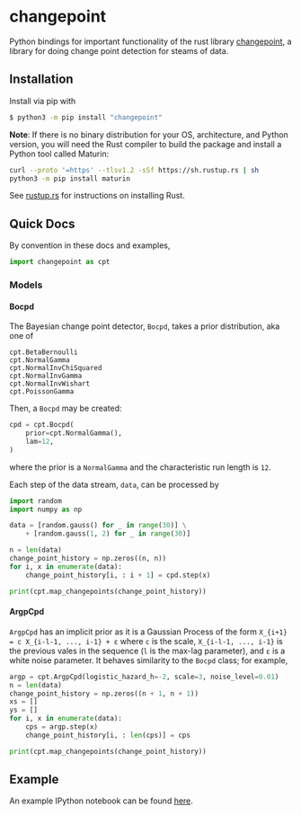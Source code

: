 # changepoint

Python bindings for important functionality of the rust library [changepoint](https://crates.io/crates/changepoint), a library for doing change point detection for steams of data.

## Installation

Install via pip with
```bash
$ python3 -m pip install "changepoint"
```

__Note__: If there is no binary distribution for your OS, architecture, and Python version, you will need the Rust compiler to build the package and install a Python tool called Maturin:
```bash
curl --proto '=https' --tlsv1.2 -sSf https://sh.rustup.rs | sh
python3 -m pip install maturin
```

See [rustup.rs](https://rustup.rs/) for instructions on installing Rust.

## Quick Docs
By convention in these docs and examples, 
```python
import changepoint as cpt
```

### Models
#### Bocpd

The Bayesian change point detector, `Bocpd`, takes a prior distribution, aka one of
```python,ignore
cpt.BetaBernoulli
cpt.NormalGamma
cpt.NormalInvChiSquared
cpt.NormalInvGamma
cpt.NormalInvWishart
cpt.PoissonGamma
```

Then, a `Bocpd` may be created:
```python
cpd = cpt.Bocpd(
    prior=cpt.NormalGamma(),
    lam=12,
)
```
where the prior is a `NormalGamma` and the characteristic run length is `12`.

Each step of the data stream, `data`, can be processed by
```python
import random
import numpy as np

data = [random.gauss() for _ in range(30)] \
    + [random.gauss(1, 2) for _ in range(30)]

n = len(data)
change_point_history = np.zeros((n, n))
for i, x in enumerate(data):
    change_point_history[i, : i + 1] = cpd.step(x)

print(cpt.map_changepoints(change_point_history))
```


#### ArgpCpd

`ArgpCpd` has an implicit prior as it is a Gaussian Process of the form `X_{i+1} = c X_{i-l-1, ..., i-1} + ε`
where `c` is the scale, `X_{i-l-1, ..., i-1}` is the previous vales in the sequence (`l` is the max-lag parameter), and `ε` is a white noise parameter.
It behaves similarity to the `Bocpd` class; for example,

```python
argp = cpt.ArgpCpd(logistic_hazard_h=-2, scale=3, noise_level=0.01)
n = len(data)
change_point_history = np.zeros((n + 1, n + 1))
xs = []
ys = []
for i, x in enumerate(data):
    cps = argp.step(x)
    change_point_history[i, : len(cps)] = cps

print(cpt.map_changepoints(change_point_history))
```

## Example

An example IPython notebook can be found [here](https://gitlab.com/Redpoll/changepoint/-/blob/master/changepoint-py/ChangePointExample.ipynb).
